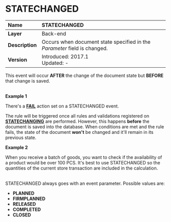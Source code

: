 # STATECHANGED
 
|Name|STATECHANGED
|:-----|:-----
|**Layer**| Back-end
|**Description**| Occurs when document state specified in the _Parameter_ field is changed. 
|**Version**| Introduced: 2017.1 <br> Updated: -
 
This event will occur **AFTER** the change of the document state but **BEFORE** that change is saved. <br><br>

**Example 1**

There's a **[FAIL](https://docs.erp.net/tech/advanced/user-business-rules/action-types/fail.html)** action set on a STATECHANGED event.

The rule will be triggered once all rules and validations registered on **[STATECHANGING](https://docs.erp.net/tech/advanced/user-business-rules/events/statechanging.html)** are performed. However, this happens **before** the document is saved into the database. When conditions are met and the rule fails, the state of the document **won't** be changed and it'll remain in its previous state.

**Example 2**

When you receive a batch of goods, you want to check if the availability of a product would be over 100 PCS. It's best to use STATECHANGED so the quantities of the current store transaction are included in the calculation. <br><br>


STATECHANGED always goes with an event parameter. Possible values are:

- **PLANNED**
- **FIRMPLANNED**
- **RELEASED**
- **COMPLETED**
- **CLOSED**
